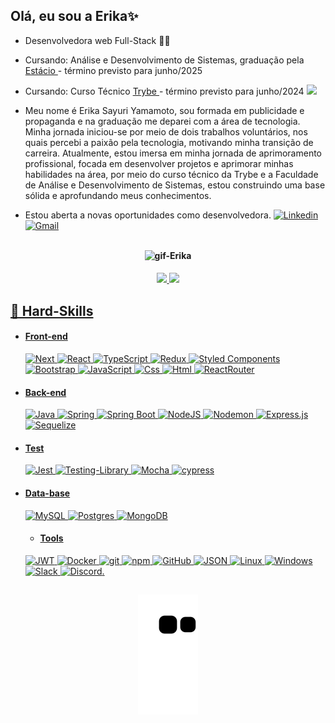 ## Olá, eu sou a Erika✨

-  Desenvolvedora web Full-Stack  👩‍💻
-  Cursando: Análise e Desenvolvimento de Sistemas, graduação pela <a href="https://estacio.br/cursos/graduacao/analise-e-desenvolvimento-de-sistemas"> Estácio </a> - término previsto para junho/2025
-  Cursando: Curso Técnico <a href= "https://www.betrybe.com/?utm_term=trybe&utm_campaign=*%5BSearch%5D+Brand_BRA&utm_source=adwords&utm_medium=ppc&hsa_acc=1466424558&hsa_cam=12085736593&hsa_grp=146119280611&hsa_ad=617838452283&hsa_src=g&hsa_tgt=kwd-468157942290&hsa_kw=trybe&hsa_mt=p&hsa_net=adwords&hsa_ver=3&gclid=CjwKCAjw3POhBhBQEiwAqTCuBs52OLvqdN6Kdgqd9dBa-ArtmFFeXuTdHt5xrQI_4htWXjjIEqBIdhoCcq8QAvD_BwE">Trybe </a> - término previsto para junho/2024 <a href="https://www.linkedin.com/school/betrybe/" target="_blank"> <img src="https://cdn-icons-png.flaticon.com/512/174/174857.png" width="18px"></img></a>
-  Meu nome é Erika Sayuri Yamamoto, sou formada em publicidade e propaganda e na graduação me deparei com a área de tecnologia. Minha jornada iniciou-se por meio de dois trabalhos voluntários, nos quais percebi a paixão pela tecnologia, motivando minha transição de carreira.
Atualmente, estou imersa em minha jornada de aprimoramento profissional, focada em desenvolver projetos e aprimorar minhas habilidades na área, por meio do curso técnico da Trybe e a Faculdade de Análise e Desenvolvimento de Sistemas, estou construindo uma base sólida e aprofundando meus conhecimentos.

- Estou aberta a novas oportunidades como desenvolvedora.
[![Linkedin](https://img.shields.io/badge/LinkedIn-0077B5?style=for-the-badge&logo=linkedin&logoColor=white)](https://www.linkedin.com/in/erikasyamamoto/) 
[![Gmail](https://img.shields.io/badge/Gmail-D14836?style=for-the-badge&logo=gmail&logoColor=white)](mailto:erika.s.yamamoto@gmail.com)

##
<h4 align="center">
<img align="center"  height="150" alt="gif-Erika" src="https://cdn.discordapp.com/attachments/850230792348762133/918598256752222258/esse.gif">

 
<h4 align="center">
  <a href="https://github.com/esyamamoto">
  <img height="120em" src="https://github-readme-stats.vercel.app/api?username=esyamamoto&show_icons=true&theme=midnight-purple&include_all_commits=true&count_private=true"/>
  <img height="120em" src="https://github-readme-stats.vercel.app/api/top-langs/?username=esyamamoto&layout=compact&langs_count=7&theme=midnight-purple"/> </h4>
 
 
  
 
## 🔭 Hard-Skills
  - #### Front-end
    ![Next](https://img.shields.io/badge/next.js-000000?style=for-the-badge&logo=nextdotjs&logoColor=white)
    ![React](https://img.shields.io/badge/React-20232A?style=for-the-badge&logo=react&logoColor=61DAFB)
    ![TypeScript](https://img.shields.io/badge/TypeScript-007ACC?style=for-the-badge&logo=typescript&logoColor=white)
    ![Redux](https://img.shields.io/badge/redux-%23593d88.svg?style=for-the-badge&logo=redux&logoColor=white)
    ![Styled Components](https://img.shields.io/badge/styled--components-DB7093?style=for-the-badge&logo=styled-components&logoColor=white)
    ![Bootstrap](https://img.shields.io/badge/Bootstrap-563D7C?style=for-the-badge&logo=bootstrap&logoColor=white)
    ![JavaScript](https://img.shields.io/badge/JavaScript-323330?style=for-the-badge&logo=javascript&logoColor=F7DF1E)
    ![Css](https://img.shields.io/badge/CSS3-1572B6?style=for-the-badge&logo=css3&logoColor=white)
    ![Html](https://img.shields.io/badge/HTML5-E34F26?style=for-the-badge&logo=html5&logoColor=white)
    ![ReactRouter](https://img.shields.io/badge/React_Router-CA4245?style=for-the-badge&logo=react-router&logoColor=white)
 - #### Back-end
    ![Java](https://img.shields.io/badge/java-%23ED8B00.svg?style=for-the-badge&logo=openjdk&logoColor=white)
    ![Spring](https://img.shields.io/badge/Spring-6DB33F.svg?style=for-the-badge&logo=Spring&logoColor=white)
    ![Spring Boot](https://img.shields.io/badge/Spring%20Boot-6DB33F.svg?style=for-the-badge&logo=Spring-Boot&logoColor=white)
    ![NodeJS](https://img.shields.io/badge/node.js-6DA55F?style=for-the-badge&logo=node.js&logoColor=white)
    ![Nodemon](https://img.shields.io/badge/NODEMON-%23323330.svg?style=for-the-badge&logo=nodemon&logoColor=%BBDEAD)
    ![Express.js](https://img.shields.io/badge/express.js-%23404d59.svg?style=for-the-badge&logo=express&logoColor=%2361DAFB)
    ![Sequelize](https://img.shields.io/badge/Sequelize-52B0E7?style=for-the-badge&logo=Sequelize&logoColor=white)
  - #### Test
    ![Jest](https://img.shields.io/badge/Jest-FFF?style=for-the-badge&logo=jest&logoColor=C03B13)
    ![Testing-Library](https://img.shields.io/badge/-TestingLibrary-%23E33332?style=for-the-badge&logo=testing-library&logoColor=white)
    ![Mocha](https://img.shields.io/badge/-mocha-%238D6748?style=for-the-badge&logo=mocha&logoColor=white)
    ![cypress](https://img.shields.io/badge/-cypress-%23E5E5E5?style=for-the-badge&logo=cypress&logoColor=058a5e)
 - #### Data-base
   ![MySQL](https://img.shields.io/badge/MySQL-4479A1.svg?style=for-the-badge&logo=MySQL&logoColor=white)
   ![Postgres](https://img.shields.io/badge/PostgreSQL-4169E1.svg?style=for-the-badge&logo=PostgreSQL&logoColor=white)
   ![MongoDB](https://img.shields.io/badge/MongoDB-47A248.svg?style=for-the-badge&logo=MongoDB&logoColor=white)

    - #### Tools
    ![JWT](https://img.shields.io/badge/JWT-black?style=for-the-badge&logo=JSON%20web%20tokens)
    ![Docker](https://img.shields.io/badge/docker-%230db7ed.svg?style=for-the-badge&logo=docker&logoColor=white)
    ![git](https://img.shields.io/badge/Git-F05032?style=for-the-badge&logo=git&logoColor=white)
    ![npm](https://img.shields.io/badge/npm-CB3837?style=for-the-badge&logo=npm&logoColor=white)
    ![GitHub](https://img.shields.io/badge/GitHub-100000?style=for-the-badge&logo=github&logoColor=white)
    ![JSON](https://img.shields.io/badge/json-5E5C5C?style=for-the-badge&logo=json&logoColor=white)
    ![Linux](https://img.shields.io/badge/Linux-FCC624?style=for-the-badge&logo=linux&logoColor=black)
    ![Windows](https://img.shields.io/badge/Windows-0078D6?style=for-the-badge&logo=windows&logoColor=white)
    ![Slack](https://img.shields.io/badge/Slack-4A154B?style=for-the-badge&logo=slack&logoColor=white)
    ![Discord](https://img.shields.io/badge/Discord-7289DA?style=for-the-badge&logo=discord&logoColor=white).

   
 ##
 
 <h4 align="center">
 
![Snake animation](https://github.com/esyamamoto/esyamamoto/blob/output/github-contribution-grid-snake.svg)
 
</div>
